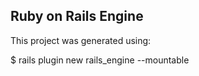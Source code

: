## Ruby on Rails Engine

This project was generated using:
  
  $ rails plugin new rails_engine --mountable
